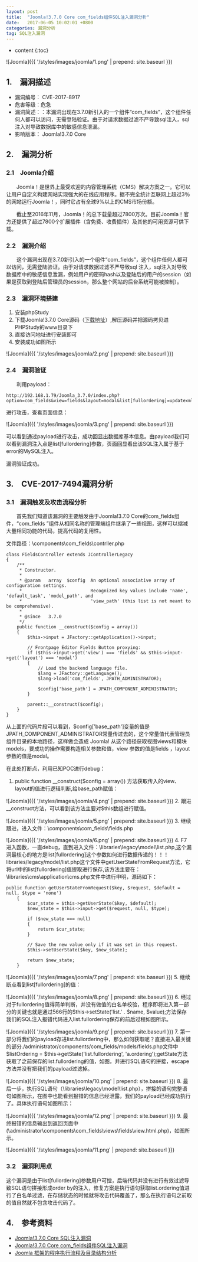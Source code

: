 ```yaml
---
layout: post
title:  "Joomla!3.7.0 Core com_fields组件SQL注入漏洞分析"
date:   2017-06-05 10:02:01 +0800
categories: 漏洞分析
tag: SQL注入漏洞
---
```


* content
{:toc}



![Joomla]({{ '/styles/images/joomla/1.png' | prepend: site.baseurl  }})

## 1.&emsp;漏洞描述 ##

* 漏洞编号： CVE-2017-8917
* 危害等级：危急
* 漏洞简述：：本漏洞出现在3.7.0新引入的一个组件“com_fields”，这个组件任何人都可以访问，无需登陆验证。由于对请求数据过滤不严导致sql注入，sql注入对导致数据库中的敏感信息泄漏。
* 影响版本： Joomla!3.7.0 Core

## 2.&emsp;漏洞分析 ##

### 2.1&emsp;Joomla介绍 ###

&emsp;&emsp;Joomla！是世界上最受欢迎的内容管理系统（CMS）解决方案之一。它可以让用户自定义构建网站实现强大的在线应用程序。据不完全统计互联网上超过3％的网站运行Joomla！，同时它占有全球9%以上的CMS市场份额。

&emsp;&emsp;截止至2016年11月，Joomla！的总下载量超过7800万次。目前Joomla！官方还提供了超过7800个扩展插件（含免费、收费插件）及其他的可用资源可供下载。

### 2.2&emsp;漏洞介绍 ###

&emsp;&emsp;这个漏洞出现在3.7.0新引入的一个组件“com_fields”，这个组件任何人都可以访问，无需登陆验证。由于对请求数据过滤不严导致sql 注入，sql注入对导致数据库中的敏感信息泄漏，例如用户的密码hash以及登陆后的用户的session（如果是获取到登陆后管理员的session，那么整个网站的后台系统可能被控制）。

### 2.3&emsp;漏洞环境搭建 ###

1. 安装phpStudy
2. 下载Joomla!3.7.0 Core源码（[下载地址](https://github.com/joomla/joomla-cms/releases/download/3.7.0/Joomla_3.7.0-Stable-Full_Package.zip "https://github.com/joomla/joomla-cms/releases/download/3.7.0/Joomla_3.7.0-Stable-Full_Package.zip")）,解压源码并把源码拷贝进PHPStudy的www目录下
3. 直接访问地址进行安装即可
4. 安装成功如图所示

![Joomla]({{ '/styles/images/joomla/2.png' | prepend: site.baseurl  }})

### 2.4&emsp;漏洞验证 ###

&emsp;&emsp;利用payload：
	
	http://192.168.1.79/Joomla_3.7.0/index.php?option=com_fields&view=fields&layout=modal&list[fullordering]=updatexml(0x3a,concat(1,user()),1)
进行攻击，查看页面信息：

![Joomla]({{ '/styles/images/joomla/3.png' | prepend: site.baseurl  }})

可以看到通过payload进行攻击，成功回显出数据库基本信息。由payload我们可以看到漏洞注入点是list[fullordering]参数，页面回显看出该SQL注入属于基于error的MySQL注入。

漏洞验证成功。

## 3.&emsp;CVE-2017-7494漏洞分析 ##

### 3.1&emsp;漏洞触发及攻击流程分析 ###

&emsp;&emsp;首先我们知道该漏洞的主要触发由于Joomla!3.7.0 Core的com_fields组件，“com_fields ”组件从相同名称的管理端组件继承了一些视图，这样可以缩减大量相同功能的代码，提高代码的复用性。

文件路径：\components\com_fields\contrller.php

	class FieldsController extends JControllerLegacy
	{
		/**
		 * Constructor.
		 *
		 * @param   array  $config  An optional associative array of configuration settings.
		 *                          Recognized key values include 'name', 'default_task', 'model_path', and
		 *                          'view_path' (this list is not meant to be comprehensive).
		 *
		 * @since   3.7.0
		 */
		public function __construct($config = array())
		{
			$this->input = JFactory::getApplication()->input;
	
			// Frontpage Editor Fields Button proxying:
			if ($this->input->get('view') === 'fields' && $this->input->get('layout') === 'modal')
			{
				// Load the backend language file.
				$lang = JFactory::getLanguage();
				$lang->load('com_fields', JPATH_ADMINISTRATOR);
	
				$config['base_path'] = JPATH_COMPONENT_ADMINISTRATOR;
			}
	
			parent::__construct($config);
		}
	}
从上面的代码片段可以看到，$config['base_path']变量的值是JPATH_COMPONENT_ADMINISTRATOR常量传过去的，这个常量值代表管理员组件目录的本地路径，这样做会造成 Joomla! 从这个路径获取视图views和模块models，要成功的操作需要构造相关参数和值，view 参数的值是fields ，layout 参数的值是modal。

在此处打断点，利用已知POC进行debug：

1. public function __construct($config = array()) 方法获取传入的view、layout的值进行逻辑判断,给base_path赋值：
 
![Joomla]({{ '/styles/images/joomla/4.png' | prepend: site.baseurl  }})
2. 跟进__construct方法，可以看到该方法主要对$this数组进行赋值。

![Joomla]({{ '/styles/images/joomla/5.png' | prepend: site.baseurl  }})
3. 继续跟进，进入文件：\components\com_fields\fields.php

![Joomla]({{ '/styles/images/joomla/6.png' | prepend: site.baseurl  }})
4. F7进入函数，一直debug，直到进入文件：\libraries\legacy\model\list.php,这个漏洞最核心的地方是list[fullordering]这个参数如何进行数据传递的！！！libraries/legacy/model/list.php这个文件中getUserStateFromRequest方法，它将url中的list[fullordering]值提取进行保存,该方法主要在：\libraries\cms\application\cms.php文件中进行申明，源码如下：

	public function getUserStateFromRequest($key, $request, $default = null, $type = 'none')
		{
			$cur_state = $this->getUserState($key, $default);
			$new_state = $this->input->get($request, null, $type);
	
			if ($new_state === null)
			{
				return $cur_state;
			}
	
			// Save the new value only if it was set in this request.
			$this->setUserState($key, $new_state);
	
			return $new_state;
		}

![Joomla]({{ '/styles/images/joomla/7.png' | prepend: site.baseurl  }})
5. 继续断点看到list[fullordering]的值：

![Joomla]({{ '/styles/images/joomla/8.png' | prepend: site.baseurl  }})
6. 经过对于fullordering值得简单判断，并没有做值的白名单校验，程序即将进入第一部分的关键也就是通过566行的$this->setState('list.' . $name, $value);方法保存我们的SQL注入报错代码进入list.fullordering保存的前后过程如图所示。

![Joomla]({{ '/styles/images/joomla/9.png' | prepend: site.baseurl  }})
7. 第一部分将我们的payload存进list.fullordering中，那么如何获取呢？直接进入最关键的部分./administrator/components/com_fields/models/fields.php文件中$listOrdering = $this->getState('list.fullordering', 'a.ordering');getState方法获取了之前保存的list.fullordering的值，如图，并进行SQL语句的拼接，escape方法并没有把我们的payload过滤掉。

![Joomla]({{ '/styles/images/joomla/10.png' | prepend: site.baseurl  }})
8. 最后一步，执行SQL语句（\libraries\legacy\model\list.php），拼接的语句完整语句如图所示，在图中也能看到报错的信息已经泄露，我们的payload已经成功执行了。具体执行语句如图所示：

![Joomla]({{ '/styles/images/joomla/12.png' | prepend: site.baseurl  }})
9. 最终报错的信息输出到返回页面中(\administrator\components\com_fields\views\fields\view.html.php)，如图所示。

![Joomla]({{ '/styles/images/joomla/11.png' | prepend: site.baseurl  }})
### 3.2&emsp;漏洞利用点 ###

这个漏洞是由于list[fullordering]参数用户可控，后端代码并没有进行有效过滤导致SQL语句拼接形成order by的注入，修复方案是执行语句获取list.ordering值进行了白名单过滤，在存储状态的时候就将攻击代码覆盖了，那么在执行语句之前取的值自然就不包含攻击代码了。

## 4.&emsp;参考资料 ##

* [Joomla!3.7.0 Core SQL注入漏洞](http://bobao.360.cn/learning/detail/3868.html "http://bobao.360.cn/learning/detail/3868.html")
* [Joomla!3.7.0 Core com_fields组件SQL注入漏洞](http://bobao.360.cn/learning/detail/3880.html "http://bobao.360.cn/learning/detail/3880.html")
* [Joomla 框架的程序执行流程及目录结构分析](http://bobao.360.cn/learning/detail/3909.html "http://bobao.360.cn/learning/detail/3909.html")


